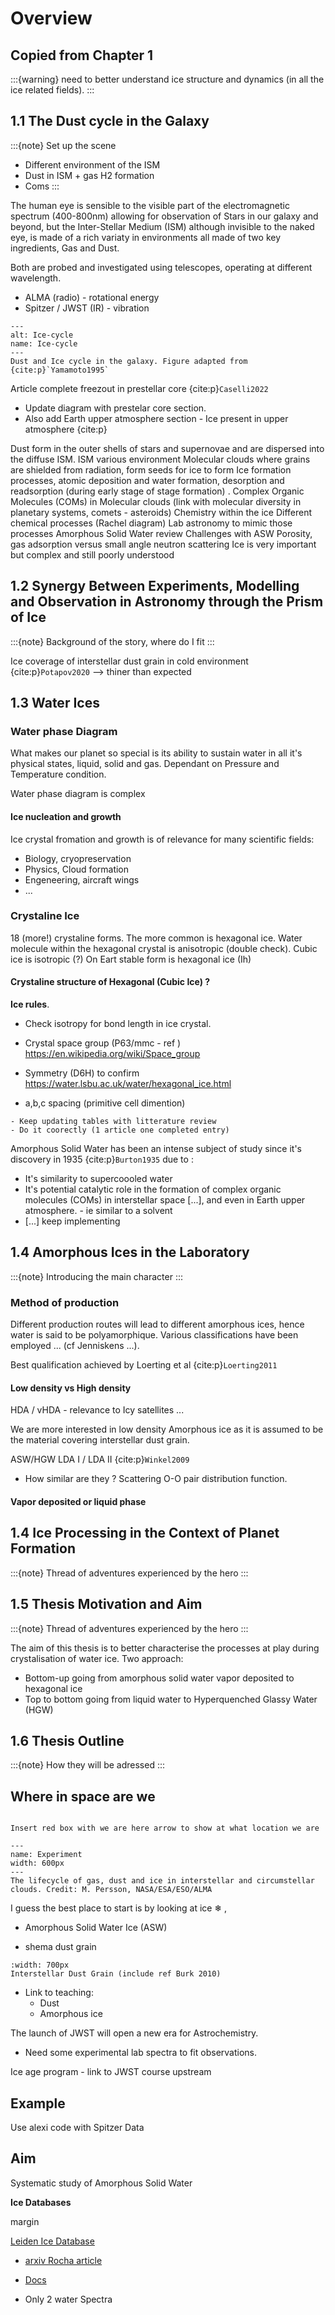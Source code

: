 # Overview

## Copied from Chapter 1


:::{warning}
need to better understand ice structure and dynamics (in all the ice related fields).
:::

## 1.1 The Dust cycle in the Galaxy

:::{note}
Set up the scene
- Different environment of the ISM
- Dust in ISM + gas H2 formation
- Coms
:::

The human eye is sensible to the visible part of the electromagnetic spectrum (400-800nm) allowing for  observation of Stars in our galaxy and beyond, but the Inter-Stellar Medium (ISM) although invisible to the naked eye, is made of a rich variaty in environments all made of two key ingredients, Gas and Dust.

Both are probed and investigated using telescopes, operating at different wavelength.
 - ALMA (radio) - rotational energy
 - Spitzer / JWST (IR) - vibration

```{figure} Figures/Ice-cycle.png
---
alt: Ice-cycle
name: Ice-cycle
---
Dust and Ice cycle in the galaxy. Figure adapted from {cite:p}`Yamamoto1995`
```

Article complete freezout in prestellar core  {cite:p}`Caselli2022` 
- Update diagram with prestelar core section.
- Also add Earth upper atmosphere section - Ice present in upper atmosphere {cite:p} 


Dust form in the outer shells of stars and supernovae and are dispersed into the diffuse ISM. 
ISM various environment Molecular clouds where grains are shielded from radiation, form seeds for ice to form Ice formation processes, atomic deposition and water formation, desorption and readsorption (during early stage of stage formation) .
Complex Organic Molecules (COMs) in Molecular clouds (link with molecular diversity in planetary systems, comets - asteroids)
Chemistry within the ice Different chemical processes (Rachel diagram)
Lab astronomy to mimic those processes Amorphous Solid Water review
Challenges with ASW Porosity, gas adsorption versus small angle neutron scattering
Ice is very important but complex and still poorly understood 


## 1.2 Synergy Between Experiments, Modelling and Observation in Astronomy through the Prism of Ice

:::{note}
Background of the story, where do I fit
:::

Ice coverage of interstellar dust grain in cold environment {cite:p}`Potapov2020` --> thiner than expected 


## 1.3 Water Ices

### Water phase Diagram

What makes our planet so special is its ability to sustain water in all it's physical states, liquid, solid and gas. 
Dependant on Pressure and Temperature condition.

Water phase diagram is complex 

#### Ice nucleation and growth

Ice crystal fromation and growth is of relevance for many scientific fields:
- Biology, cryopreservation
- Physics, Cloud formation
- Engeneering, aircraft wings 
- ...

### Crystaline Ice

18 (more!) crystaline forms. The more common is hexagonal ice. Water molecule within the hexagonal crystal is anisotropic (double check). Cubic ice is isotropic (?)
On Eart stable form is hexagonal ice (Ih)

#### Crystaline structure of Hexagonal (Cubic Ice) ?

**Ice rules**.

- Check isotropy for bond length in ice crystal.

- Crystal space group (P63/mmc - ref ) https://en.wikipedia.org/wiki/Space_group
- Symmetry (D6H) to confirm https://water.lsbu.ac.uk/water/hexagonal_ice.html
- a,b,c spacing (primitive cell dimention)


```{margin} To Do
- Keep updating tables with litterature review
- Do it coorectly (1 article one completed entry)
```

Amorphous Solid Water has been an intense subject of study since it's discovery in 1935 {cite:p}`Burton1935` due to :
- It's similarity to supercoooled water
- It's potential catalytic role in the formation of complex organic molecules (COMs) in interstellar space [...], and even in Earth upper atmosphere. - ie similar to a solvent
- [...] keep implementing



## 1.4 Amorphous Ices in the Laboratory


:::{note}
Introducing the main character 
:::

### Method of production 

Different production routes will lead to different amorphous ices, hence water is said to be polyamorphique. Various classifications have been employed ... (cf Jenniskens ...). 

Best qualification achieved by Loerting et al {cite:p}`Loerting2011`

#### Low density vs High density

HDA / vHDA - relevance to Icy satellites ...

We are more interested in low density Amorphous ice as it is assumed to be the material covering interstellar dust grain.

ASW/HGW 
LDA I / LDA II {cite:p}`Winkel2009`

- How similar are they ? Scattering O-O pair distribution function.

#### Vapor deposited or liquid phase


## 1.4 Ice Processing in the Context of Planet Formation

:::{note}
Thread of adventures experienced by the hero
:::


## 1.5 Thesis Motivation and Aim

:::{note}
Thread of adventures experienced by the hero
:::

The aim of this thesis is to better characterise the processes at play during crystalisation of water ice.
Two approach:
- Bottom-up going from amorphous solid water vapor deposited  to hexagonal ice
- Top to bottom going from liquid water to Hyperquenched Glassy Water (HGW) 


## 1.6 Thesis Outline


:::{note}
How they will be adressed
:::



## Where in space are we

```{note}

Insert red box with we are here arrow to show at what location we are

```

```{figure} Docs/The-lifecycle-of-gas-dust.png
---
name: Experiment
width: 600px
---
The lifecycle of gas, dust and ice in interstellar and circumstellar clouds. Credit: M. Persson, NASA/ESA/ESO/ALMA
```

I guess the best place to start is by looking at ice &#10052; , 

- <span class="hovertext" data-hover="">Amorphous Solid Water</span> Ice (ASW)

- shema dust grain

```{figure} Docs/Interstellar_dust.png
:width: 700px
Interstellar Dust Grain (include ref Burk 2010)
```

- Link to teaching:
    - Dust
    - Amorphous ice


The launch of JWST will open a new era for Astrochemistry.
- Need some experimental lab spectra to fit observations.

Ice age program - link to JWST course upstream





## Example

Use alexi code with Spitzer Data

## Aim

Systematic study of Amorphous Solid Water


**Ice Databases**

margin

[Leiden Ice Database](https://icedb.strw.leidenuniv.nl/)


- [arxiv Rocha article](https://arxiv.org/pdf/2208.12211.pdf)
- [Docs](https://leiden-ice-database.readthedocs.io/en/latest/)


- Only 2 water Spectra